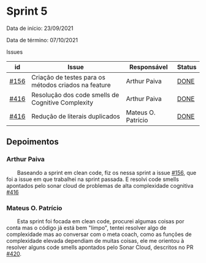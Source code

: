 # Sprint 5

Data de início: 23/09/2021

Data de término: 07/10/2021

Issues

| id                                                                      | Issue                                                | Responsável  | Status                                                                |
| ----------------------------------------------------------------------- | ---------------------------------------------------- | ------------ | --------------------------------------------------------------------- |
| [#156](https://github.com/external-secrets/external-secrets/issues/156) | Criação de testes para os métodos criados na feature | Arthur Paiva | [DONE](https://github.com/external-secrets/external-secrets/pull/329) |
| [#416](https://github.com/external-secrets/external-secrets/issues/416) | Resolução dos code smells de Cognitive Complexity    | Arthur Paiva | [DONE](https://github.com/external-secrets/external-secrets/pull/421) |
| [#416](https://github.com/external-secrets/external-secrets/issues/416) | Redução de literais duplicados | Mateus O. Patrício | [DONE](https://github.com/external-secrets/external-secrets/pull/420) |

## Depoimentos

### Arthur Paiva

&emsp;&emsp;Baseando a sprint em clean code, fiz os nessa sprint a issue [#156](https://github.com/external-secrets/external-secrets/issues/156), que foi a issue em que trabalhei na sprint passada. E resolvi code smells apontados pelo sonar cloud de problemas de alta complexidade cognitiva [#416](https://github.com/external-secrets/external-secrets/issues/416)


### Mateus O. Patrício


&emsp;&emsp;Esta sprint foi focada em clean code, procurei algumas coisas por conta mas o código já está bem "limpo", tentei resolver algo de complexidade mas ao conversar com o meta coach, como as funções de complexidade elevada dependiam de muitas coisas, ele me orientou à resolver alguns code smells apontados pelo Sonar Cloud, descritos no PR [#420](https://github.com/external-secrets/external-secrets/pull/420).